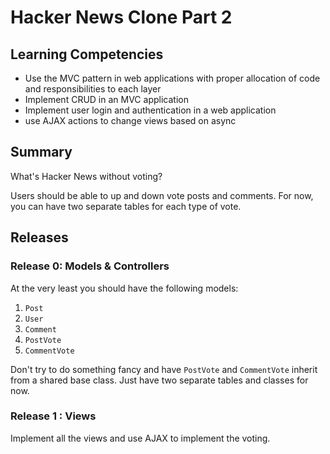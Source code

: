 # Hacker News Clone Part 2

## Learning Competencies

* Use the MVC pattern in web applications with proper allocation of code and
  responsibilities to each layer
* Implement CRUD in an MVC application
* Implement user login and authentication in a web application
* use AJAX actions to change views based on async

## Summary
What's Hacker News without voting?

Users should be able to up and down vote posts and comments. For now, you can have two separate tables for each type of vote.

## Releases

### Release 0: Models &amp; Controllers

At the very least you should have the following models:

1. `Post`
2. `User`
3. `Comment`
3. `PostVote`
4. `CommentVote`

Don't try to do something fancy and have `PostVote` and `CommentVote` inherit
from a shared base class. Just have two separate tables and classes for now.

### Release 1 : Views
Implement all the views and use AJAX to implement the voting.
